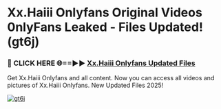 # Xx.Haiii Onlyfans Original Videos 0nlyFans Leaked - Files Updated! (gt6j)

<h3>🔴 CLICK HERE 🌐==►► <a href="https://tinyurl.com/ehrbuxhb" rel="nofollow">Xx.Haiii Onlyfans Updated Files</a></h3>

Get Xx.Haiii Onlyfans and all content. Now you can access all videos and pictures of Xx.Haiii Onlyfans. New Updated Files 2025!

[![gt6j](https://i.imgur.com/lVYEuWS.gif)](https://tinyurl.com/ehrbuxhb)
